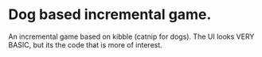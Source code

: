 # Dog based incremental game.
An incremental game based on kibble (catnip for dogs). The UI looks VERY BASIC, but its the code that is more of interest.
